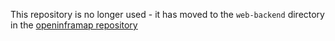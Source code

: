 This repository is no longer used - it has moved to the `web-backend` directory in the [openinframap repository](https://github.com/openinframap/openinframap)
